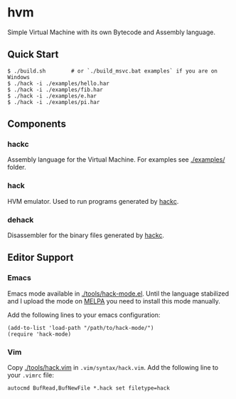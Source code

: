 # hvm

Simple Virtual Machine with its own Bytecode and Assembly language.

## Quick Start

```console
$ ./build.sh        # or `./build_msvc.bat examples` if you are on Windows
$ ./hack -i ./examples/hello.har
$ ./hack -i ./examples/fib.har
$ ./hack -i ./examples/e.har
$ ./hack -i ./examples/pi.har
```

## Components

### hackc

Assembly language for the Virtual Machine. For examples see [./examples/](./examples) folder.

### hack

HVM emulator. Used to run programs generated by [hackc](#hackc).

### dehack

Disassembler for the binary files generated by [hackc](#hackc).

## Editor Support

### Emacs

Emacs mode available in [./tools/hack-mode.el](./tools/hack-mode.el). Until the language stabilized and I upload the mode on [MELPA](https://melpa.org/) you need to install this mode manually.

Add the following lines to your emacs configuration:

```emacs-lisp
(add-to-list 'load-path "/path/to/hack-mode/")
(require 'hack-mode)
```

### Vim

Copy [./tools/hack.vim](./tools/hack.vim) in `.vim/syntax/hack.vim`. Add the following line to your `.vimrc` file:

```vimscript
autocmd BufRead,BufNewFile *.hack set filetype=hack
```
